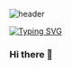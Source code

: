<!-- 타이틀 -->
![header](https://capsule-render.vercel.app/api?text=Dev%20TechNote&fontColor=FFFFFF&stroke=000000&strokeWidth=2&type=waving&color=0:B7FFC7,100:BBD5FB&animation=twinkling)

<!-- 서브 타이틀 -->
[![Typing SVG](https://readme-typing-svg.demolab.com?font=Fira+Code&weight=500&duration=4980&pause=1000&color=000000&random=true&width=435&lines=%EB%82%98%EC%9D%98+%EA%B8%B0%EC%88%A0+%EB%A9%94%EB%AA%A8+%EA%B3%B5%EA%B0%84)](https://git.io/typing-svg)

### Hi there 👋

<!--
**seung567/seung567** is a ✨ _special_ ✨ repository because its `README.md` (this file) appears on your GitHub profile.

Here are some ideas to get you started:

- 🔭 I’m currently working on ...
- 🌱 I’m currently learning ...
- 👯 I’m looking to collaborate on ...
- 🤔 I’m looking for help with ...
- 💬 Ask me about ...
- 📫 How to reach me: ...
- 😄 Pronouns: ...
- ⚡ Fun fact: ...
-->
